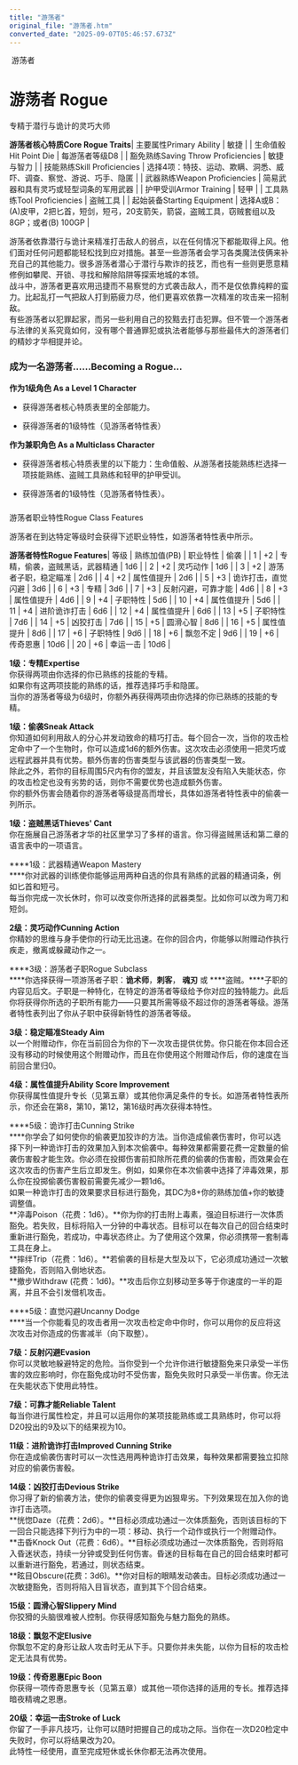 ```yaml
---
title: "游荡者"
original_file: "游荡者.htm"
converted_date: "2025-09-07T05:46:57.673Z"
---
```


﻿ 游荡者  

# 游荡者 Rogue

专精于潜行与诡计的灵巧大师

**游荡者核心特质Core Rogue Traits**| 主要属性Primary Ability | 敏捷 |
| 生命值骰Hit Point Die | 每游荡者等级D8 |
| 豁免熟练Saving Throw Proficiencies | 敏捷与智力 |
| 技能熟练Skill Proficiencies | 选择4项：特技、运动、欺瞒、洞悉、威吓、调查、察觉、游说、巧手、隐匿 |
| 武器熟练Weapon Proficiencies | 简易武器和具有灵巧或轻型词条的军用武器 |
| 护甲受训Armor Training | 轻甲 |
| 工具熟练Tool Proficiencies | 盗贼工具 |
| 起始装备Starting Equipment | 选择A或B：(A)皮甲，2把匕首，短剑，短弓，20支箭矢，箭袋，盗贼工具，窃贼套组以及8GP；或者(B) 100GP |

游荡者依靠潜行与诡计来精准打击敌人的弱点，以在任何情况下都能取得上风。他们面对任何问题都能轻松找到应对措施。甚至一些游荡者会学习各类魔法伎俩来补充自己的其他能力。很多游荡者潜心于潜行与欺诈的技艺，而也有一些则更愿意精修例如攀爬、开锁、寻找和解除陷阱等探索地城的本领。  
战斗中，游荡者更喜欢用迅捷而不易察觉的方式袭击敌人，而不是仅依靠纯粹的蛮力。比起乱打一气把敌人打到筋疲力尽，他们更喜欢依靠一次精准的攻击来一招制敌。  
有些游荡者以犯罪起家，而另一些利用自己的狡黠去打击犯罪。但不管一个游荡者与法律的关系究竟如何，没有哪个普通罪犯或执法者能够与那些最伟大的游荡者们的精妙才华相提并论。

### 成为一名游荡者……Becoming a Rogue…

****作为1级角色 As a Level 1 Character****

-   获得游荡者核心特质表里的全部能力。
    
-   获得游荡者的1级特性（见游荡者特性表）
    

****作为兼职角色 As a Multiclass Character****

-   获得游荡者核心特质表里的以下能力：生命值骰、从游荡者技能熟练栏选择一项技能熟练、盗贼工具熟练和轻甲的护甲受训。
    
-   获得游荡者的1级特性（见游荡者特性表）。
    

###   
游荡者职业特性Rogue Class Features

游荡者在到达特定等级时会获得下述职业特性，如游荡者特性表中所示。

**游荡者特性Rogue Features**| 等级 | 熟练加值(PB) | 职业特性 | 偷袭 |
| 1 | +2 | 专精，偷袭，盗贼黑话，武器精通 | 1d6 |
| 2 | +2 | 灵巧动作 | 1d6 |
| 3 | +2 | 游荡者子职，稳定瞄准 | 2d6 |
| 4 | +2 | 属性值提升 | 2d6 |
| 5 | +3 | 诡诈打击，直觉闪避 | 3d6 |
| 6 | +3 | 专精 | 3d6 |
| 7 | +3 | 反射闪避，可靠才能 | 4d6 |
| 8 | +3 | 属性值提升 | 4d6 |
| 9 | +4 | 子职特性 | 5d6 |
| 10 | +4 | 属性值提升 | 5d6 |
| 11 | +4 | 进阶诡诈打击 | 6d6 |
| 12 | +4 | 属性值提升 | 6d6 |
| 13 | +5 | 子职特性 | 7d6 |
| 14 | +5 | 凶狡打击 | 7d6 |
| 15 | +5 | 圆滑心智 | 8d6 |
| 16 | +5 | 属性值提升 | 8d6 |
| 17 | +6 | 子职特性 | 9d6 |
| 18 | +6 | 飘忽不定 | 9d6 |
| 19 | +6 | 传奇恩惠 | 10d6 |
| 20 | +6 | 幸运一击 | 10d6 |

****1级：专精Expertise****  
你获得两项由你选择的你已熟练的技能的专精。  
如果你有这两项技能的熟练的话，推荐选择巧手和隐匿。  
当你的游荡者等级为6级时，你额外再获得两项由你选择的你已熟练的技能的专精。

****1级：偷袭Sneak Attack****  
你知道如何利用敌人的分心并发动致命的精巧打击。每个回合一次，当你的攻击检定命中了一个生物时，你可以造成1d6的额外伤害。这次攻击必须使用一把灵巧或远程武器并具有优势。额外伤害的伤害类型与该武器的伤害类型一致。  
除此之外，若你的目标周围5尺内有你的盟友，并且该盟友没有陷入失能状态，你的攻击检定也没有劣势的话，则你不需要优势也造成额外伤害。  
你的额外伤害会随着你的游荡者等级提高而增长，具体如游荡者特性表中的偷袭一列所示。

****1级：盗贼黑话Thieves' Cant****  
你在施展自己游荡者才华的社区里学习了多样的语言。你习得盗贼黑话和第二章的语言表中的一项语言。

****1级：武器精通Weapon Mastery  
****你对武器的训练使你能够运用两种自选的你具有熟练的武器的精通词条，例如匕首和短弓。  
每当你完成一次长休时，你可以改变你所选择的武器类型。比如你可以改为弯刀和短剑。

****2级：灵巧动作Cunning Action****  
你精妙的思维与身手使你的行动无比迅速。在你的回合内，你能够以附赠动作执行疾走，撤离或躲藏动作之一。

****3级：游荡者子职Rogue Subclass  
****你选择获得一项游荡者子职：****诡术师****，****刺客****， ****魂刃**** 或 ****盗贼。****子职的内容见后文。子职是一种特化，在特定的游荡者等级给予你对应的独特能力。此后你将获得你所选的子职所有能力——只要其所需等级不超过你的游荡者等级。游荡者特性表列出了你从子职中获得新特性的游荡者等级。

****3级：稳定瞄准Steady Aim****  
以一个附赠动作，你在当前回合为你的下一次攻击提供优势。你只能在你本回合还没有移动的时候使用这个附赠动作，而且在你使用这个附赠动作后，你的速度在当前回合里归0。

****4级：属性值提升Ability Score Improvement****  
你获得属性值提升专长（见第五章）或其他你满足条件的专长。如游荡者特性表所示，你还会在第8，第10，第12，第16级时再次获得本特性。

****5级：诡诈打击Cunning Strike  
****你学会了如何使你的偷袭更加狡诈的方法。当你造成偷袭伤害时，你可以选择下列一种诡诈打击的效果加入到本次偷袭中。每种效果都需要花费一定数量的偷袭伤害骰才能生效。你必须在投掷伤害前扣除所花费的偷袭的伤害骰，而效果会在这次攻击的伤害产生后立即发生。例如，如果你在本次偷袭中选择了淬毒效果，那么你在投掷偷袭伤害骰前需要先减少一颗1d6。  
如果一种诡诈打击的效果要求目标进行豁免，其DC为8+你的熟练加值+你的敏捷调整值。  
**淬毒Poison（花费：1d6）。**你为你的打击附上毒素，强迫目标进行一次体质豁免。若失败，目标将陷入一分钟的中毒状态。目标可以在每次自己的回合结束时重新进行豁免，若成功，中毒状态终止。为了使用这个效果，你必须携带一套制毒工具在身上。  
**摔绊Trip（花费：1d6）。**若偷袭的目标是大型及以下，它必须成功通过一次敏捷豁免，否则陷入倒地状态。  
**撤步Withdraw (花费：1d6)。**攻击后你立刻移动至多等于你速度的一半的距离，并且不会引发借机攻击。

****5级：直觉闪避Uncanny Dodge  
****当一个你能看见的攻击者用一次攻击检定命中你时，你可以用你的反应将这次攻击对你造成的伤害减半（向下取整）。

****7级：反射闪避Evasion****  
你可以灵敏地躲避特定的危险。当你受到一个允许你进行敏捷豁免来只承受一半伤害的效应影响时，你在豁免成功时不受伤害，豁免失败时只承受一半伤害。你无法在失能状态下使用此特性。

****7级：可靠才能Reliable Talent****  
每当你进行属性检定，并且可以运用你的某项技能熟练或工具熟练时，你可以将D20投出的9及以下的结果视为10。

****11级：进阶诡诈打击Improved Cunning Strike****  
你在造成偷袭伤害时可以一次性选用两种诡诈打击效果，每种效果都需要独立扣除对应的偷袭伤害骰。

****14级：凶狡打击Devious Strike****  
你习得了新的偷袭方法，使你的偷袭变得更为凶狠卑劣。下列效果现在加入你的诡诈打击选项。  
**恍惚Daze（花费：2d6）。**目标必须成功通过一次体质豁免，否则该目标的下一回合只能选择下列行为中的一项：移动、执行一个动作或执行一个附赠动作。  
**击昏Knock Out（花费：6d6）。**目标必须成功通过一次体质豁免，否则将陷入昏迷状态，持续一分钟或受到任何伤害。昏迷的目标每在自己的回合结束时都可以重新进行豁免，若通过，则状态结束。  
**眩目Obscure(花费：3d6)。**你对目标的眼睛发动袭击。目标必须成功通过一次敏捷豁免，否则将陷入目盲状态，直到其下个回合结束。

****15级：圆滑心智Slippery Mind****  
你狡猾的头脑很难被人控制。你获得感知豁免与魅力豁免的熟练。

****18级：飘忽不定Elusive****  
你飘忽不定的身形让敌人攻击时无从下手。只要你并未失能，以你为目标的攻击检定无法具有优势。

****19级：传奇恩惠Epic Boon****  
你获得一项传奇恩惠专长（见第五章）或其他一项你选择的适用的专长。推荐选择暗夜精魂之恩惠。

****20级：幸运一击Stroke of Luck****  
你留了一手非凡技巧，让你可以随时把握自己的成功之际。当你在一次D20检定中失败时，你可以将结果改为20。  
此特性一经使用，直至完成短休或长休你都无法再次使用。